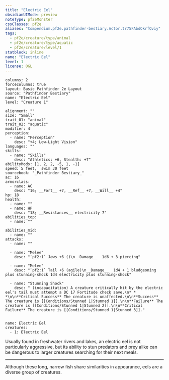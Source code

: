 ```yaml
---
title: "Electric Eel"
obsidianUIMode: preview
noteType: pf2eMonster
cssClasses: pf2e
aliases: "Compendium.pf2e.pathfinder-bestiary.Actor.tr75FAbdOkrfQviy" 
tags:
  - pf2e/creature/type/animal
  - pf2e/creature/type/aquatic
  - pf2e/creature/level/1
statblock: inline
name: "Electric Eel"
level: 1
license: OGL
---
```


```statblock
columns: 2
forcecolumns: true
layout: Basic Pathfinder 2e Layout
source: "Pathfinder Bestiary"
name: "Electric Eel"
level: "Creature 1"

alignment: ""
size: "Small"
trait_01: "animal"
trait_02: "aquatic"
modifier: 4
perception:
  - name: "Perception"
    desc: "+4; Low-Light Vision"
languages: ""
skills:
  - name: "Skills"
    desc: "Athletics: +6, Stealth: +7"
abilityMods: [1, 2, 2, -5, 1, -1]
speed: 5 feet,  swim 30 feet
sourcebook: "_Pathfinder Bestiary_"
ac: 16
armorclass:
  - name: AC
    desc: "16; __Fort__ +7, __Ref__ +7, __Will__ +4"
hp: 18
health:
  - name: ""
  - name: HP
    desc: "18; __Resistances__ electricity 7"
abilities_top:
  - name: ""

abilities_mid:
  - name: ""
attacks:
  - name: ""

  - name: "Melee"
    desc: "`pf2:1` Jaws +6 ()\n__Damage__  1d6 + 3 piercing"

  - name: "Melee"
    desc: "`pf2:1` Tail +6 (agile)\n__Damage__  1d4 + 1 bludgeoning plus stunning-shock 1d4 electricity plus stunning-shock"

  - name: "Stunning Shock"
    desc: " (incapacitation) A creature critically hit by the electric eel's tail must attempt a DC 17 Fortitude check save.\n* * *\n\n**Critical Success** The creature is unaffected.\n\n**Success** The creature is [[Conditions/Stunned 1|Stunned 1]].\n\n**Failure** The creature is [[Conditions/Stunned 1|Stunned 2]].\n\n**Critical Failure** The creature is [[Conditions/Stunned 1|Stunned 3]]."
 
```

```encounter-table
name: Electric Eel
creatures:
  - 1: Electric Eel
```



Usually found in freshwater rivers and lakes, an electric eel is not particularly aggressive, but its ability to stun predators and prey alike can be dangerous to larger creatures searching for their next meals.

* * *

Although these long, narrow fish share similarities in appearance, eels are a diverse group of creatures.
